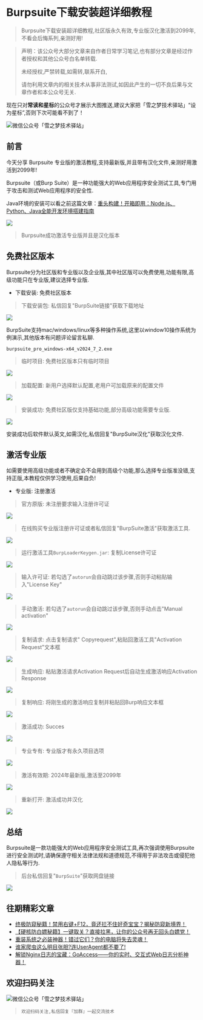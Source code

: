 # Burpsuite下载安装超详细教程

> Burpsuite下载安装超详细教程,社区版永久有效,专业版汉化激活到2099年,不看会后悔系列,亲测好用!

> 声明：该公众号大部分文章来自作者日常学习笔记,也有部分文章是经过作者授权和其他公众号白名单转载.
>
> 未经授权,严禁转载,如需转,联系开白,
>
> 请勿利用文章内的相关技术从事非法测试,如因此产生的一切不良后果与文章作者和本公众号无关.
  
现在只对**常读和星标**的公众号才展示大图推送,建议大家把「雪之梦技术驿站」“设为星标”,否则下次可能看不到了！

![微信公众号「雪之梦技术驿站」](/assets/picgo/478bce29701d85c60553d9ddc3d1afea.gif)

## 前言

今天分享 Burpsuite 专业版的激活教程,支持最新版,并且带有汉化文件,亲测好用激活到2099年!

Burpsuite（或Burp Suite）是一种功能强大的Web应用程序安全测试工具,专门用于攻击和测试Web应用程序的安全性.

Java环境的安装可以看之前这篇文章：[重头构建！开箱即用：Node.js、Python、Java全能开发环境搭建指南](https://mp.weixin.qq.com/s?__biz=MzU3NTc1MDMwOQ==&mid=2247484699&idx=1&sn=bf678eda78398a89ed8c944314054427&chksm=fd1f2cd1ca68a5c7a55d5d9e61a7cf928082daeb6a3916b47d66c5659733c5124cf805371c03&token=938840099&lang=zh_CN#rd)

![](/assets/picgo/03805322025904c863f6af2c1c1c55a8.png)

> Burpsuite成功激活专业版并且是汉化版本

## 免费社区版本

Burpsuite分为社区版和专业版以及企业版,其中社区版可以免费使用,功能有限,高级功能只在专业版,建议选择专业版.

- 下载安装: 免费社区版本

> 下载安装包: 私信回复"BurpSuite链接"获取下载地址 

![](/assets/picgo/2f8ef89fedd56acb9fd232ee1a5c8699.png)

BurpSuite支持mac/windows/linux等多种操作系统,这里以window10操作系统为例演示,其他版本有问题评论留言私聊.

```
burpsuite_pro_windows-x64_v2024_7_2.exe
```

> 临时项目: 免费社区版本只有临时项目

![](/assets/picgo/65b22fecb25aa9eb489257321f64ee5b.png)

> 加载配置: 新用户选择默认配置,老用户可加载原来的配置文件

![](/assets/picgo/36b9076925b8747ee40ffae70b626589.png)

> 安装成功: 免费社区版仅支持基础功能,部分高级功能需要专业版.

![](/assets/picgo/5894bd0b26b8c3d863bed82026d729cf.png)

安装成功后软件默认英文,如需汉化,私信回复"BurpSuite汉化"获取汉化文件.

## 激活专业版

如需要使用高级功能或者不确定会不会用到高级个功能,那么选择专业版准没错,支持正版,本教程仅供学习使用,后果自负!

- 专业版: 注册激活

> 官方原版: 未注册要求输入注册许可证

![](/assets/picgo/e2e0ae86bb5e56a9f6be1a72a23a376b.png)

> 在线购买专业版注册许可证或者私信回复"BurpSuite激活"获取激活工具.

![](/assets/picgo/f45c3666779a537f310fb199c02192bb.png)

> 运行激活工具`BurpLoaderKeygen.jar`: 复制License许可证

![](/assets/picgo/7acf62fb4842a051ee7704a9581bd204.png)

> 输入许可证: 若勾选了`autorun`会自动跳过该步骤,否则手动粘贴输入"License Key"

![](/assets/picgo/7416963ff43d8c151ffe93d6c69cc1b2.png)

> 手动激活: 若勾选了`autorun`会自动跳过该步骤,否则手动点击"Manual activation"

![](/assets/picgo/f5116da9bb8ea74f0436eb5c05a97970.png)

> 复制请求: 点击复制请求" Copyrequest",粘贴回激活工具"Activation Request"文本框

![](/assets/picgo/925c21d387ce9f20b4686cdd59b3394e.png)

> 生成响应: 粘贴激活请求Activation Request后自动生成激活响应Activation Response

![](/assets/picgo/154ffbde6149275389252e3e3880d5f5.png)

> 复制响应: 将刚生成的激活响应复制并粘贴回Burp响应文本框

![](/assets/picgo/cc652e7647131865e6ead0ddeafbf08f.png)

> 激活成功: Succes

![](/assets/picgo/ada3bd5c4504973b4a4a780043330240.png)

> 专业专有: 专业版才有永久项目选项

![](/assets/picgo/7a6124d5381d7c0f9d4bb5367a347241.png)

> 激活有效期: 2024年最新版,激活至2099年

![](/assets/picgo/bc8f02552378491dc7a4f7a951462f78.jpg)

> 重新打开: 激活成功并汉化

![](/assets/picgo/03805322025904c863f6af2c1c1c55a8.png)

## 总结

Burpsuite是一款功能强大的Web应用程序安全测试工具,再次强调使用Burpsuite进行安全测试时,请确保遵守相关法律法规和道德规范,不得用于非法攻击或侵犯他人隐私等行为.

> 后台私信回复"`BurpSuite`"获取网盘链接 

![](/assets/picgo/c1a8f476bb6f8ef95a86575da9fb546e.gif)

## 往期精彩文章

- [终极防窥秘籍！禁用右键+F12，竟还拦不住好奇宝宝？揭秘防窥新境界！](https://mp.weixin.qq.com/s?__biz=MzU3NTc1MDMwOQ==&mid=2247485664&idx=1&sn=b3cccb1d3da0c4dc4c3fe67312dba788&chksm=fd1f212aca68a83c7ba61f9f930b3d21aa700d5b4dee7beb3c793a707e5858eeddb1c7d18a26&token=440466482&lang=zh_CN#rd)
- [【硬核防白嫖秘籍】一键取关？直接拉黑，让你的公众号再无回头白嫖党！](https://mp.weixin.qq.com/s?__biz=MzU3NTc1MDMwOQ==&mid=2247485193&idx=1&sn=d873ab35b0e987dd868e1685d89dc547&chksm=fd1f2ec3ca68a7d54faed25b3830545c86351802991170a9d8bd86bfe85f305beaf5b2843632&token=156946282&lang=zh_CN#rd)
- [重装系统之必装神器！错过它们？你的电脑将失去灵魂！](https://mp.weixin.qq.com/s?__biz=MzU3NTc1MDMwOQ==&mid=2247484698&idx=1&sn=c874dbfa2f3550b4ea1e88854d4ef80d&chksm=fd1f2cd0ca68a5c6dffa5bf67da755a09aee73d26bb97e67f42d18e0463d3cad2a2fe9e1703f&token=312545539&lang=zh_CN#rd)
- [谁家爬虫这么明目张胆?连UserAgent都不要了!](https://mp.weixin.qq.com/s?__biz=MzU3NTc1MDMwOQ==&mid=2247484695&idx=1&sn=91c6afb16c400ac5c23d7e13b4d4971f&chksm=fd1f2cddca68a5cbdecd9e383efd87461af8f8d00e9495a33063ade73f72eceb207cdc93615f&token=312545539&lang=zh_CN#rd)
- [解锁Nginx日志的宝藏：GoAccess——你的实时、交互式Web日志分析神器！](https://mp.weixin.qq.com/s?__biz=MzU3NTc1MDMwOQ==&mid=2247484364&idx=1&sn=aad6e42c99bacd72322024f9d5e95239&chksm=fd1f2a06ca68a3105e948e6a1db7098fadd6e5e74fe0cbb87ce736af749611df9611db9216fe&token=312545539&lang=zh_CN#rd)

## 欢迎扫码关注
                  
![微信公众号「雪之梦技术驿站」](/assets/picgo/a92b2e6f79ec25e79869ec6783fba19a.jpg)

> `欢迎扫码关注,私信回复『加群』一起交流技术`



